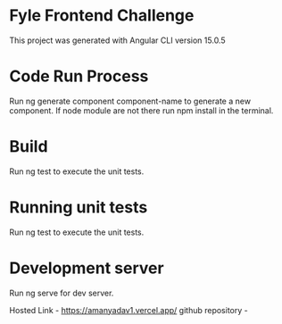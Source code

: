 # Fyle Frontend Challenge

This project was generated with Angular CLI version 15.0.5

# Code Run Process
Run ng generate component component-name to generate a new component. If node module are not there run npm install in the terminal.

# Build
Run ng test to execute the unit tests.

# Running unit tests
Run ng test to execute the unit tests.

# Development server
Run ng serve for dev server.

Hosted Link - https://amanyadav1.vercel.app/
github repository - 




